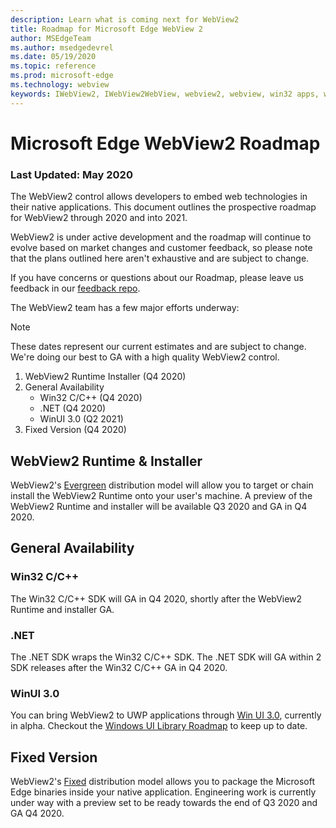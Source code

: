 ```yaml
---
description: Learn what is coming next for WebView2
title: Roadmap for Microsoft Edge WebView 2
author: MSEdgeTeam
ms.author: msedgedevrel
ms.date: 05/19/2020
ms.topic: reference
ms.prod: microsoft-edge
ms.technology: webview
keywords: IWebView2, IWebView2WebView, webview2, webview, win32 apps, win32, edge, ICoreWebView2, ICoreWebView2Host, browser control, edge html
---
```


# Microsoft Edge WebView2 Roadmap
### Last Updated: May 2020

The WebView2 control allows developers to embed web technologies in their native applications. This document outlines the prospective roadmap for WebView2 through 2020 and into 2021. 

WebView2 is under active development and the roadmap will continue to evolve based on market changes and customer feedback, so please note that the plans outlined here aren't exhaustive and are subject to change. 

If you have concerns or questions about our Roadmap, please leave us feedback in our [feedback repo](https://github.com/MicrosoftEdge/WebViewFeedback).

The WebView2 team has a few major efforts underway:

> [!NOTE]
> These dates represent our current estimates and are subject to change. We're doing our best to GA with a high quality WebView2 control. 

1. WebView2 Runtime Installer (Q4 2020)
2. General Availability 
    - Win32 C/C++ (Q4 2020)
    - .NET (Q4 2020)
    - WinUI 3.0 (Q2 2021)
3. Fixed Version (Q4 2020)

## WebView2 Runtime & Installer

WebView2's [Evergreen]() distribution model will allow you to target or chain install the WebView2 Runtime onto your user's machine. A preview of the WebView2 Runtime and installer will be available Q3 2020 and GA in Q4 2020.

## General Availability 

### Win32 C/C++
The Win32 C/C++ SDK will GA in Q4 2020, shortly after the WebView2 Runtime and installer GA.

### .NET

The .NET SDK wraps the Win32 C/C++ SDK. The .NET SDK will GA within 2 SDK releases after the Win32 C/C++ GA in Q4 2020.

### WinUI 3.0
You can bring WebView2 to UWP applications through [Win UI 3.0](https://docs.microsoft.com/en-us/uwp/toolkits/winui3/), currently in alpha. Checkout the [Windows UI Library Roadmap](https://github.com/microsoft/microsoft-ui-xaml/blob/master/docs/roadmap.md) to keep up to date.

## Fixed Version
WebView2's [Fixed]() distribution model allows you to package the Microsoft Edge binaries inside your native application. Engineering work is currently under way with a preview set to be ready towards the end of  Q3 2020 and GA Q4 2020.



